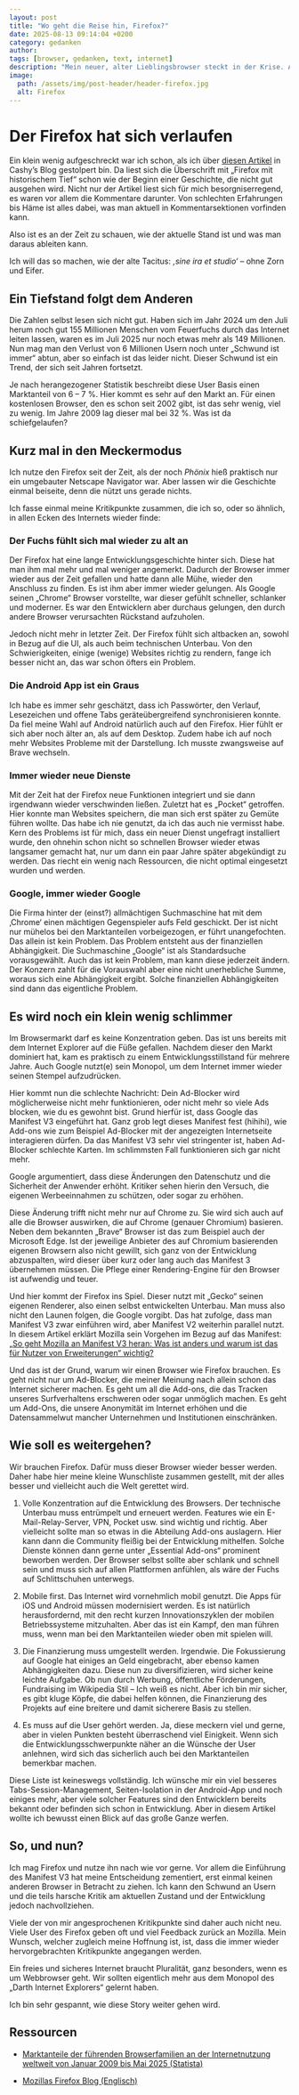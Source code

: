```yaml
---
layout: post
title: "Wo geht die Reise hin, Firefox?"
date: 2025-08-13 09:14:04 +0200
category: gedanken
author: 
tags: [browser, gedanken, text, internet]
description: "Mein neuer, alter Lieblingsbrowser steckt in der Krise. Aber warum?"
image:
  path: /assets/img/post-header/header-firefox.jpg
  alt: Firefox
---
```


# Der Firefox hat sich verlaufen

Ein klein wenig aufgeschreckt war ich schon, als ich über [diesen Artikel](https://stadt-bremerhaven.de/firefox-mit-historischem-tief/) in Cashy’s Blog gestolpert bin. Da liest sich die Überschrift mit „Firefox mit historischem Tief“ schon wie der Beginn einer Geschichte, die nicht gut ausgehen wird. Nicht nur der Artikel liest sich für mich besorgniserregend, es waren vor allem die Kommentare darunter. Von schlechten Erfahrungen bis Häme ist alles dabei, was man aktuell in Kommentarsektionen vorfinden kann.

Also ist es an der Zeit zu schauen, wie der aktuelle Stand ist und was man daraus ableiten kann. 

Ich will das so machen, wie der alte Tacitus: *‚sine ira et studio‘* – ohne Zorn und Eifer. 

## Ein Tiefstand folgt dem Anderen

Die Zahlen selbst lesen sich nicht gut. Haben sich im Jahr 2024 um den Juli herum noch gut 155 Millionen Menschen vom Feuerfuchs durch das Internet leiten lassen, waren es im Juli 2025 nur noch etwas mehr als 149 Millionen. Nun mag man den Verlust von 6 Millionen Usern noch unter „Schwund ist immer“ abtun, aber so einfach ist das leider nicht. Dieser Schwund ist ein Trend, der sich seit Jahren fortsetzt. 

Je nach herangezogener Statistik beschreibt diese User Basis einen Marktanteil von 6 – 7 %. Hier kommt es sehr auf den Markt an. Für einen kostenlosen Browser, den es schon seit 2002 gibt, ist das sehr wenig, viel zu wenig. Im Jahre 2009 lag dieser mal bei 32 %. Was ist da schiefgelaufen?

## Kurz mal in den Meckermodus

Ich nutze den Firefox seit der Zeit, als der noch *Phönix* hieß praktisch nur ein umgebauter Netscape Navigator war. Aber lassen wir die Geschichte einmal beiseite, denn die nützt uns gerade nichts.

Ich fasse einmal meine Kritikpunkte zusammen, die ich so, oder so ähnlich, in allen Ecken des Internets wieder finde:

### Der Fuchs fühlt sich mal wieder zu alt an

Der Firefox hat eine lange Entwicklungsgeschichte hinter sich. Diese hat man ihm mal mehr und mal weniger angemerkt. Dadurch der Browser immer wieder aus der Zeit gefallen und hatte dann alle Mühe, wieder den Anschluss zu finden. Es ist ihm aber immer wieder gelungen. Als Google seinen „Chrome“ Browser vorstellte, war dieser gefühlt schneller, schlanker und moderner. Es war den Entwicklern aber durchaus gelungen, den durch andere Browser verursachten Rückstand aufzuholen. 

Jedoch nicht mehr in letzter Zeit. Der Firefox fühlt sich altbacken an, sowohl in Bezug auf die UI, als auch beim technischen Unterbau. Von den Schwierigkeiten, einige (wenige) Websites richtig zu rendern, fange ich besser nicht an, das war schon öfters ein Problem.

### Die Android App ist ein Graus

Ich habe es immer sehr geschätzt, dass ich Passwörter, den Verlauf, Lesezeichen und offene Tabs geräteübergreifend synchronisieren konnte. Da fiel meine Wahl auf Android natürlich auch auf den Firefox. Hier fühlt er sich aber noch älter an, als auf dem Desktop. Zudem habe ich auf noch mehr Websites Probleme mit der Darstellung. Ich musste zwangsweise auf Brave wechseln.

### Immer wieder neue Dienste

Mit der Zeit hat der Firefox neue Funktionen integriert und sie dann irgendwann wieder verschwinden ließen. Zuletzt hat es „Pocket“ getroffen. Hier konnte man Websites speichern, die man sich erst später zu Gemüte führen wollte. Das habe ich nie genutzt, da ich das auch nie vermisst habe. Kern des Problems ist für mich, dass ein neuer Dienst ungefragt installiert wurde, den ohnehin schon nicht so schnellen Browser wieder etwas langsamer gemacht hat, nur um dann ein paar Jahre später abgekündigt zu werden. Das riecht ein wenig nach Ressourcen, die nicht optimal eingesetzt wurden und werden.

### Google, immer wieder Google

Die Firma hinter der (einst?) allmächtigen Suchmaschine hat mit dem ‚Chrome‘ einen mächtigen Gegenspieler aufs Feld geschickt. Der ist nicht nur mühelos bei den Marktanteilen vorbeigezogen, er führt unangefochten. Das allein ist kein Problem. Das Problem entsteht aus der finanziellen Abhängigkeit. Die Suchmaschine „Google“ ist als Standardsuche vorausgewählt. Auch das ist kein Problem, man kann diese jederzeit ändern. Der Konzern zahlt für die Vorauswahl aber eine nicht unerhebliche Summe, woraus sich eine Abhängigkeit ergibt. Solche finanziellen Abhängigkeiten sind dann das eigentliche Problem.

## Es wird noch ein klein wenig schlimmer

Im Browsermarkt darf es keine Konzentration geben. Das ist uns bereits mit dem Internet Explorer auf die Füße gefallen. Nachdem dieser den Markt dominiert hat, kam es praktisch zu einem Entwicklungsstillstand für mehrere Jahre. Auch Google nutzt(e) sein Monopol, um dem Internet immer wieder seinen Stempel aufzudrücken. 

Hier kommt nun die schlechte Nachricht: Dein Ad-Blocker wird möglicherweise nicht mehr funktionieren, oder nicht mehr so viele Ads blocken, wie du es gewohnt bist. Grund hierfür ist, dass Google das Manifest V3 eingeführt hat. Ganz grob legt dieses Manifest fest (hihihi), wie Add-ons wie zum Beispiel Ad-Blocker mit der angezeigten Internetseite interagieren dürfen. Da das Manifest V3 sehr viel stringenter ist, haben Ad-Blocker schlechte Karten. Im schlimmsten Fall funktionieren sich gar nicht mehr.

Google argumentiert, dass diese Änderungen den Datenschutz und die Sicherheit der Anwender erhöht. Kritiker sehen hierin den Versuch, die eigenen Werbeeinnahmen zu schützen, oder sogar zu erhöhen. 

Diese Änderung trifft nicht mehr nur auf Chrome zu. Sie wird sich auch auf alle die Browser auswirken, die auf Chrome (genauer Chromium) basieren. Neben dem bekannten „Brave“ Browser ist das zum Beispiel auch der Microsoft Edge. Ist der jeweilige Anbieter des auf Chromium basierenden eigenen Browsern also nicht gewillt, sich ganz von der Entwicklung abzuspalten, wird dieser über kurz oder lang auch das Manifest 3 übernehmen müssen. Die Pflege einer Rendering-Engine für den Browser ist aufwendig und teuer.

Und hier kommt der Firefox ins Spiel. Dieser nutzt mit „Gecko“ seinen eigenen Renderer, also einen selbst entwickelten Unterbau. Man muss also nicht den Launen folgen, die Google vorgibt. Das hat zufolge, dass man Manifest V3 zwar einführen wird, aber Manifest V2 weiterhin parallel nutzt. In diesem Artikel erklärt Mozilla sein Vorgehen im Bezug auf das Manifest:  [„So geht Mozilla an Manifest V3 heran: Was ist anders und warum ist das für Nutzer von Erweiterungen“ wichtig?](https://blog.mozilla.org/de/firefox-de/mozilla-manifest-v3/) 

Und das ist der Grund, warum wir einen Browser wie Firefox brauchen. Es geht nicht nur um Ad-Blocker, die meiner Meinung nach allein schon das Internet sicherer machen. Es geht um all die Add-ons, die das Tracken unseres Surfverhaltens erschweren oder sogar unmöglich machen. Es geht um Add-Ons, die unsere Anonymität im Internet erhöhen und die Datensammelwut mancher Unternehmen und Institutionen einschränken. 

## Wie soll es weitergehen?

Wir brauchen Firefox. Dafür muss dieser Browser wieder besser werden. Daher habe hier meine kleine Wunschliste zusammen gestellt, mit der alles besser und vielleicht auch die Welt gerettet wird.

1. Volle Konzentration auf die Entwicklung des Browsers. Der technische Unterbau muss entrümpelt und erneuert werden. Features wie ein E-Mail-Relay-Server, VPN, Pocket usw. sind wichtig und richtig. Aber vielleicht sollte man so etwas in die Abteilung Add-ons auslagern. Hier kann dann die Community fleißig bei der Entwicklung mithelfen. Solche Dienste können dann gerne unter „Essential Add-ons“ prominent beworben werden. Der Browser selbst sollte aber schlank und schnell sein und muss sich auf allen Plattformen anfühlen, als wäre der Fuchs auf Schlittschuhen unterwegs. 

2. Mobile first. Das Internet wird vornehmlich mobil genutzt. Die Apps für iOS und Android müssen modernisiert werden. Es ist natürlich herausfordernd, mit den recht kurzen Innovationszyklen der mobilen Betriebssysteme mitzuhalten. Aber das ist ein Kampf, den man führen muss, wenn man bei den Marktanteilen wieder oben mit spielen will.

3. Die Finanzierung muss umgestellt werden. Irgendwie. Die Fokussierung auf Google hat einiges an Geld eingebracht, aber ebenso kamen Abhängigkeiten dazu. Diese nun zu diversifizieren, wird sicher keine leichte Aufgabe. Ob nun durch Werbung, öffentliche Förderungen, Fundraising im Wikipedia Stil – Ich weiß es nicht. Aber ich bin mir sicher, es gibt kluge Köpfe, die dabei helfen können, die Finanzierung des Projekts auf eine breitere und damit sicherere Basis zu stellen.

4. Es muss auf die User gehört werden. Ja, diese meckern viel und gerne, aber in vielen Punkten besteht überraschend viel Einigkeit. Wenn sich die Entwicklungsschwerpunkte näher an die Wünsche der User anlehnen, wird sich das sicherlich auch bei den Marktanteilen bemerkbar machen.

Diese Liste ist keineswegs vollständig. Ich wünsche mir ein viel besseres Tabs-Session-Management, Seiten-Isolation in der Android-App und noch einiges mehr, aber viele solcher Features sind den Entwicklern bereits bekannt oder befinden sich schon in Entwicklung. Aber in diesem Artikel wollte ich bewusst einen Blick auf das große Ganze werfen.

## So, und nun?

Ich mag Firefox und nutze ihn nach wie vor gerne. Vor allem die Einführung des Manifest V3 hat meine Entscheidung zementiert, erst einmal keinen anderen Browser in Betracht zu ziehen. Ich kann den Schwund an Usern und die teils harsche Kritik am aktuellen Zustand und der Entwicklung jedoch nachvollziehen.

Viele der von mir angesprochenen Kritikpunkte sind daher auch nicht neu. Viele User des Firefox geben oft und viel Feedback zurück an Mozilla. Mein Wunsch, welcher zugleich meine Hoffnung ist, ist, dass die immer wieder hervorgebrachten Kritikpunkte angegangen werden. 

Ein freies und sicheres Internet braucht Pluralität, ganz besonders, wenn es um Webbrowser geht. Wir sollten eigentlich mehr aus dem Monopol des „Darth Internet Explorers“ gelernt haben. 

Ich bin sehr gespannt, wie diese Story weiter gehen wird.

## Ressourcen

* [Marktanteile der führenden Browserfamilien an der Internetnutzung weltweit von Januar 2009 bis Mai 2025 (Statista)](https://de.statista.com/statistik/daten/studie/157944/umfrage/marktanteile-der-browser-bei-der-internetnutzung-weltweit-seit-2009/)

* [Mozillas Firefox Blog (Englisch)](https://blog.mozilla.org/en/)
